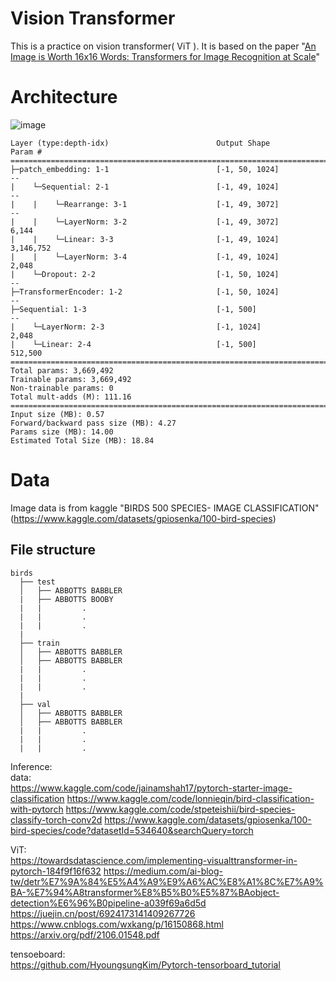 # Vision Transformer

This is a practice on vision transformer( ViT ).
It is based on the paper "[An Image is Worth 16x16 Words: Transformers for Image Recognition at Scale](https://arxiv.org/pdf/2010.11929.pdf)"

# Architecture
![image](https://user-images.githubusercontent.com/63143667/225532733-a77220d1-2be3-4203-a6a7-bf15cd714a9b.png)
```
Layer (type:depth-idx)                        Output Shape              Param #
===============================================================================================
├─patch_embedding: 1-1                        [-1, 50, 1024]            --
|    └─Sequential: 2-1                        [-1, 49, 1024]            --
|    |    └─Rearrange: 3-1                    [-1, 49, 3072]            --
|    |    └─LayerNorm: 3-2                    [-1, 49, 3072]            6,144
|    |    └─Linear: 3-3                       [-1, 49, 1024]            3,146,752
|    |    └─LayerNorm: 3-4                    [-1, 49, 1024]            2,048
|    └─Dropout: 2-2                           [-1, 50, 1024]            --
├─TransformerEncoder: 1-2                     [-1, 50, 1024]            --
├─Sequential: 1-3                             [-1, 500]                 --
|    └─LayerNorm: 2-3                         [-1, 1024]                2,048
|    └─Linear: 2-4                            [-1, 500]                 512,500
===============================================================================================
Total params: 3,669,492
Trainable params: 3,669,492
Non-trainable params: 0
Total mult-adds (M): 111.16
===============================================================================================
Input size (MB): 0.57
Forward/backward pass size (MB): 4.27
Params size (MB): 14.00
Estimated Total Size (MB): 18.84
```
# Data
Image data is from kaggle "BIRDS 500 SPECIES- IMAGE CLASSIFICATION"(https://www.kaggle.com/datasets/gpiosenka/100-bird-species)
## File structure
```
birds
  ├── test
  │   ├── ABBOTTS BABBLER
  |   ├── ABBOTTS BOOBY
  |   |         .
  |   |         .
  |   |         .
  |
  ├── train
  │   ├── ABBOTTS BABBLER
  │   ├── ABBOTTS BABBLER
  |   |         .
  |   |         .
  |   |         .
  |
  ├── val
  │   ├── ABBOTTS BABBLER
  │   ├── ABBOTTS BABBLER
  |   |         .
  |   |         .
  |   |         .
```

Inference: <br/>
data:<br/>
https://www.kaggle.com/code/jainamshah17/pytorch-starter-image-classification
https://www.kaggle.com/code/lonnieqin/bird-classification-with-pytorch
https://www.kaggle.com/code/stpeteishii/bird-species-classify-torch-conv2d
https://www.kaggle.com/datasets/gpiosenka/100-bird-species/code?datasetId=534640&searchQuery=torch

ViT:<br/>
https://towardsdatascience.com/implementing-visualttransformer-in-pytorch-184f9f16f632
https://medium.com/ai-blog-tw/detr%E7%9A%84%E5%A4%A9%E9%A6%AC%E8%A1%8C%E7%A9%BA-%E7%94%A8transformer%E8%B5%B0%E5%87%BAobject-detection%E6%96%B0pipeline-a039f69a6d5d
https://juejin.cn/post/6924173141409267726
https://www.cnblogs.com/wxkang/p/16150868.html
https://arxiv.org/pdf/2106.01548.pdf

tensoeboard:<br/>
https://github.com/HyoungsungKim/Pytorch-tensorboard_tutorial





